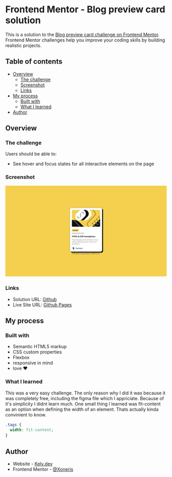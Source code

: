 # Frontend Mentor - Blog preview card solution

This is a solution to the [Blog preview card challenge on Frontend Mentor](https://www.frontendmentor.io/challenges/blog-preview-card-ckPaj01IcS). Frontend Mentor challenges help you improve your coding skills by building realistic projects. 

## Table of contents

- [Overview](#overview)
  - [The challenge](#the-challenge)
  - [Screenshot](#screenshot)
  - [Links](#links)
- [My process](#my-process)
  - [Built with](#built-with)
  - [What I learned](#what-i-learned)
- [Author](#author)

## Overview

### The challenge

Users should be able to:

- See hover and focus states for all interactive elements on the page

### Screenshot

![screenshot](assets/images/screenshot.png)

### Links

- Solution URL: [Github](https://github.com/Xoneris/frontend-mentor-blog-card)
- Live Site URL: [Github Pages](https://xoneris.github.io/frontend-mentor-blog-card/)

## My process

### Built with

- Semantic HTML5 markup
- CSS custom properties
- Flexbox
- responsive in mind
- love ♥

### What I learned

This was a very easy challenge. The only reason why I did it was because it was completely free, including the figma file which I appriciate. Because of it's simplicity I didnt learn much. One small thing I learned was fit-content as an option when defining the width of an element. Thats actually kinda convinient to know. 

```css
.tags {
  width: fit-content;
}
```

## Author

- Website - [Kely.dev](https://kely.dev)
- Frontend Mentor - [@Xoneris](https://www.frontendmentor.io/profile/Xoneris)